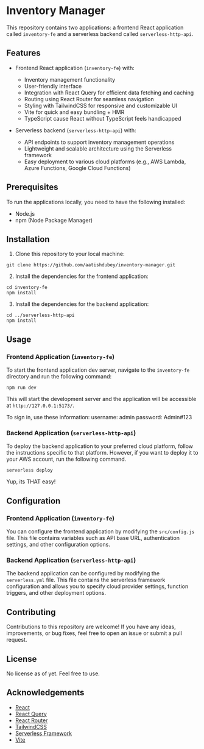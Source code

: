 # Inventory Manager

This repository contains two applications: a frontend React application called `inventory-fe` and a serverless backend called `serverless-http-api`.

## Features

- Frontend React application (`inventory-fe`) with:
  - Inventory management functionality
  - User-friendly interface
  - Integration with React Query for efficient data fetching and caching
  - Routing using React Router for seamless navigation
  - Styling with TailwindCSS for responsive and customizable UI
  - Vite for quick and easy bundling + HMR
  - TypeScript cause React without TypeScript feels handicapped

- Serverless backend (`serverless-http-api`) with:
  - API endpoints to support inventory management operations
  - Lightweight and scalable architecture using the Serverless framework
  - Easy deployment to various cloud platforms (e.g., AWS Lambda, Azure Functions, Google Cloud Functions)

## Prerequisites

To run the applications locally, you need to have the following installed:

- Node.js
- npm (Node Package Manager)

## Installation

1. Clone this repository to your local machine:

```shell
git clone https://github.com/aatishdubey/inventory-manager.git
```

2. Install the dependencies for the frontend application:

```shell
cd inventory-fe
npm install
```

3. Install the dependencies for the backend application:

```shell
cd ../serverless-http-api
npm install
```

## Usage

### Frontend Application (`inventory-fe`)

To start the frontend application dev server, navigate to the `inventory-fe` directory and run the following command:

```shell
npm run dev
```

This will start the development server and the application will be accessible at `http://127.0.0.1:5173/`.

To sign in, use these information:
username: admin
password: Admin#123

### Backend Application (`serverless-http-api`)

To deploy the backend application to your preferred cloud platform, follow the instructions specific to that platform. However, if you want to deploy it to your AWS account, run the following command.

```shell
serverless deploy
```

Yup, its THAT easy!

## Configuration

### Frontend Application (`inventory-fe`)

You can configure the frontend application by modifying the `src/config.js` file. This file contains variables such as API base URL, authentication settings, and other configuration options.

### Backend Application (`serverless-http-api`)

The backend application can be configured by modifying the `serverless.yml` file. This file contains the serverless framework configuration and allows you to specify cloud provider settings, function triggers, and other deployment options.

## Contributing

Contributions to this repository are welcome! If you have any ideas, improvements, or bug fixes, feel free to open an issue or submit a pull request.

## License

No license as of yet. Feel free to use.

## Acknowledgements

- [React](https://reactjs.org/)
- [React Query](https://react-query.tanstack.com/)
- [React Router](https://reactrouter.com/)
- [TailwindCSS](https://tailwindcss.com/)
- [Serverless Framework](https://www.serverless.com/)
- [Vite](https://vitejs.dev/)